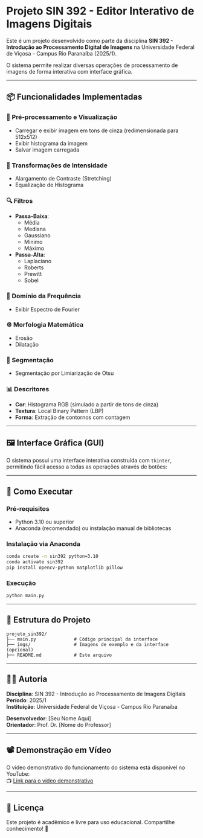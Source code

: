 # Projeto SIN 392 - Editor Interativo de Imagens Digitais

Este é um projeto desenvolvido como parte da disciplina **SIN 392 - Introdução ao Processamento Digital de Imagens** na Universidade Federal de Viçosa - Campus Rio Paranaíba (2025/1).

O sistema permite realizar diversas operações de processamento de imagens de forma interativa com interface gráfica.

---

## 📦 Funcionalidades Implementadas

### 🎨 Pré-processamento e Visualização

- Carregar e exibir imagem em tons de cinza (redimensionada para 512x512)
- Exibir histograma da imagem
- Salvar imagem carregada

### 🔧 Transformações de Intensidade

- Alargamento de Contraste (Stretching)
- Equalização de Histograma

### 🔍 Filtros

- **Passa-Baixa**:
  - Média
  - Mediana
  - Gaussiano
  - Mínimo
  - Máximo
- **Passa-Alta**:
  - Laplaciano
  - Roberts
  - Prewitt
  - Sobel

### 📡 Domínio da Frequência

- Exibir Espectro de Fourier

### ⚙️ Morfologia Matemática

- Erosão
- Dilatação

### 🧠 Segmentação

- Segmentação por Limiarização de Otsu

### 📊 Descritores

- **Cor**: Histograma RGB (simulado a partir de tons de cinza)
- **Textura**: Local Binary Pattern (LBP)
- **Forma**: Extração de contornos com contagem

---

## 🖼️ Interface Gráfica (GUI)

O sistema possui uma interface interativa construída com `tkinter`, permitindo fácil acesso a todas as operações através de botões:

&#x20;

---

## 🚀 Como Executar

### Pré-requisitos

- Python 3.10 ou superior
- Anaconda (recomendado) ou instalação manual de bibliotecas

### Instalação via Anaconda

```bash
conda create -n sin392 python=3.10
conda activate sin392
pip install opencv-python matplotlib pillow
```

### Execução

```bash
python main.py
```

---

## 📁 Estrutura do Projeto

```
projeto_sin392/
├── main.py              # Código principal da interface
├── imgs/                # Imagens de exemplo e da interface (opcional)
├── README.md            # Este arquivo
```

---

## 👨‍🏫 Autoria

**Disciplina**: SIN 392 - Introdução ao Processamento de Imagens Digitais\
**Período**: 2025/1\
**Instituição**: Universidade Federal de Viçosa - Campus Rio Paranaíba

**Desenvolvedor**: [Seu Nome Aqui]\
**Orientador**: Prof. Dr. [Nome do Professor]

---

## 📽️ Demonstração em Vídeo

O vídeo demonstrativo do funcionamento do sistema está disponível no YouTube:\
📺 [Link para o vídeo demonstrativo](https://youtube.com)&#x20;

---

## 📄 Licença

Este projeto é acadêmico e livre para uso educacional. Compartilhe conhecimento! 🤝

